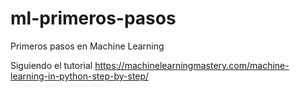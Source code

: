 # ml-primeros-pasos
Primeros pasos en Machine Learning

Siguiendo el tutorial https://machinelearningmastery.com/machine-learning-in-python-step-by-step/
